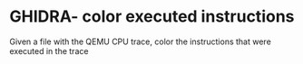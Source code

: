 # GHIDRA- color executed instructions

Given a file with the QEMU CPU trace, color the instructions that were executed in the trace
